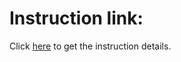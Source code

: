 # Instruction link: 

Click [here](https://github.com/BizKit-Tech/bizkit-interview-task) to get the instruction details.
